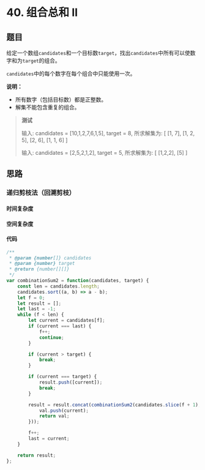 # 40. 组合总和 II

## 题目

给定一个数组`candidates`和一个目标数`target`，找出`candidates`中所有可以使数字和为`target`的组合。

`candidates`中的每个数字在每个组合中只能使用一次。

**说明：**

* 所有数字（包括目标数）都是正整数。
* 解集不能包含重复的组合。 

> **测试**
>
> 输入: candidates = [10,1,2,7,6,1,5], target = 8,
> 所求解集为:
> [
>   [1, 7],
>   [1, 2, 5],
>   [2, 6],
>   [1, 1, 6]
> ]
>
> 输入: candidates = [2,5,2,1,2], target = 5,
> 所求解集为:
> [
>   [1,2,2],
>   [5]
> ]

## 思路

### 递归剪枝法（回溯剪枝）



#### 时间复杂度



#### 空间复杂度



#### 代码

```javascript
/**
 * @param {number[]} candidates
 * @param {number} target
 * @return {number[][]}
 */
var combinationSum2 = function(candidates, target) {
    const len = candidates.length;
    candidates.sort((a, b) => a - b);
    let f = 0;
    let result = [];
    let last = -1;
    while (f < len) {
        let current = candidates[f];
        if (current === last) {
            f++;
            continue;
        }

        if (current > target) {
            break;
        }

        if (current === target) {
            result.push([current]);
            break;
        }

        result = result.concat(combinationSum2(candidates.slice(f + 1), target - current).map((val) => {
            val.push(current);
            return val;
        }));

        f++;
        last = current;
    }

    return result;
};
```

